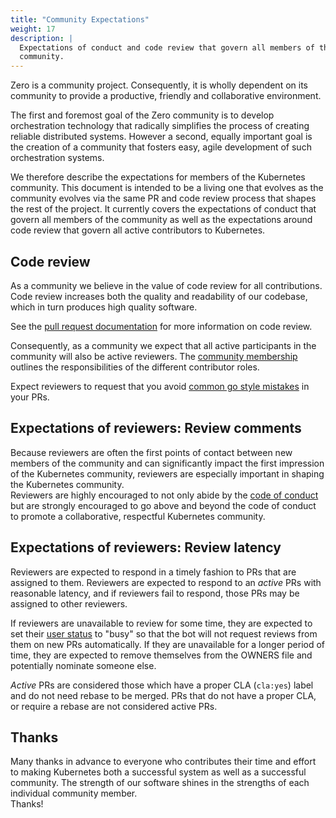 ```yaml
---
title: "Community Expectations"
weight: 17
description: |
  Expectations of conduct and code review that govern all members of the
  community.
---
```


Zero is a community project. 
Consequently, it is wholly dependent on its community to provide a productive, friendly and collaborative environment.

The first and foremost goal of the Zero community is to develop orchestration
technology that radically simplifies the process of creating reliable
distributed systems. 
However a second, equally important goal is the creation
of a community that fosters easy, agile development of such orchestration
systems.

We therefore describe the expectations for members of the Kubernetes community. 
This document is intended to be a living one that evolves as the community evolves via the same PR and code review process that shapes the rest of the project.
It currently covers the expectations of conduct that govern all members of the community as well as the expectations around code review that govern all active contributors to Kubernetes.

## Code review

As a community we believe in the value of code review for all contributions.
Code review increases both the quality and readability of our codebase, which
in turn produces high quality software.

See the [pull request documentation](/contributors/guide/pull-requests.md) for more information on code review.

Consequently, as a community we expect that all active participants in the
community will also be active reviewers. 
The [community membership](/community-membership.md) outlines the responsibilities
of the different contributor roles. 

Expect reviewers to request that you avoid [common go style
mistakes](https://github.com/golang/go/wiki/CodeReviewComments) in your PRs.

## Expectations of reviewers: Review comments

Because reviewers are often the first points of contact between new members of
the community and can significantly impact the first impression of the
Kubernetes community, reviewers are especially important in shaping the
Kubernetes community.  
Reviewers are highly encouraged to not only abide by the [code of conduct](/governance.md#code-of-conduct) but are strongly encouraged to go above and beyond the code of conduct to promote a collaborative, respectful Kubernetes community.

## Expectations of reviewers: Review latency

Reviewers are expected to respond in a timely fashion to PRs that are assigned
to them.
Reviewers are expected to respond to an *active* PRs with reasonable latency, and if reviewers fail to respond, those PRs may be assigned to other reviewers.

If reviewers are unavailable to review for some time, they are expected to set their [user status](https://help.github.com/en/articles/personalizing-your-profile#setting-a-status) to "busy" so that the bot will not request reviews from them on new PRs automatically. 
If they are unavailable for a longer period of time, they are expected to remove themselves from the OWNERS file and potentially nominate someone else.

*Active* PRs are considered those which have a proper CLA (`cla:yes`) label
and do not need rebase to be merged.
PRs that do not have a proper CLA, or require a rebase are not considered active PRs.

## Thanks

Many thanks in advance to everyone who contributes their time and effort to
making Kubernetes both a successful system as well as a successful community.
The strength of our software shines in the strengths of each individual
community member.  
Thanks!
